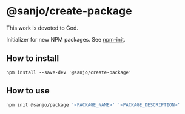 # @sanjo/create-package

This work is devoted to God.

Initializer for new NPM packages.
See [npm-init](https://docs.npmjs.com/cli/init).

## How to install

```
npm install --save-dev '@sanjo/create-package'
```

## How to use

```sh
npm init @sanjo/package '<PACKAGE_NAME>' '<PACKAGE_DESCRIPTION>'
```
